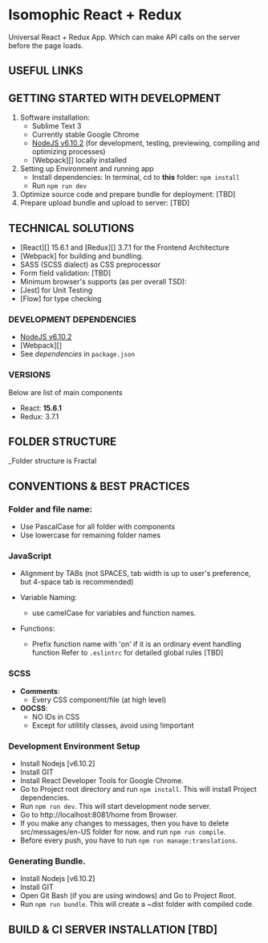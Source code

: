 Isomophic React + Redux 
===========

Universal React + Redux App. Which can make API calls on the server before the page loads.

USEFUL LINKS
------------


GETTING STARTED WITH DEVELOPMENT
--------------------------------

1. Software installation:
    - Sublime Text 3
    - Currently stable Google Chrome
    - [NodeJS v6.10.2][] (for development, testing, previewing, compiling and optimizing processes)
    - [Webpack][] locally installed
2. Setting up Environment and running app
    - Install dependencies: In terminal, cd to __this__ folder: `npm install`
    - Run `npm run dev`
3. Optimize source code and prepare bundle for deployment: [TBD]
4. Prepare upload bundle and upload to server: [TBD]


TECHNICAL SOLUTIONS
-------------------

- [React][] 15.6.1 and [Redux][] 3.7.1 for the Frontend Architecture
- [Webpack] for building and bundling.
- SASS (SCSS dialect) as CSS preprocessor
- Form field validation: [TBD]
- Minimum browser's supports (as per overall TSD):
- [Jest] for Unit Testing
- [Flow] for type checking
    
### DEVELOPMENT DEPENDENCIES

- [NodeJS v6.10.2][]
- [Webpack][]
- See _dependencies_ in `package.json`

### VERSIONS

Below are list of main components

- React: __15.6.1__
- Redux: 3.7.1

FOLDER STRUCTURE
----------------

_Folder structure is Fractal


CONVENTIONS & BEST PRACTICES
----------------------------

### Folder and file name:
- Use PascalCase for all folder with components
- Use lowercase for remaining folder names 

### JavaScript
- Alignment by TABs (not SPACES, tab width is up to user's preference, but 4-space tab is recommended)
- Variable Naming:
    + use camelCase for variables and function names.
    
- Functions:
    + Prefix function name with 'on' if it is an ordinary event handling function
    Refer to `.eslintrc` for detailed global rules [TBD]

### SCSS
- __Comments__: 
    + Every CSS component/file (at high level)
- __OOCSS__:
    + NO IDs in CSS
    + Except for utilitily classes, avoid using !important

### Development Environment Setup
- Install Nodejs [v6.10.2]
- Install GIT
- Install React Developer Tools for Google Chrome.
- Go to Project root directory and run `npm install`. This will install Project dependencies.
- Run `npm run dev`. This will start development node server. 
- Go to http://localhost:8081/home from Browser.
- If you make any changes to messages, then you have to delete src/messages/en-US folder for now. and run `npm run compile`.
- Before every push, you have to run `npm run manage:translations`.

### Generating Bundle.
- Install Nodejs [v6.10.2]
- Install GIT
- Open Git Bash (if you are using windows) and Go to Project Root.
- Run `npm run bundle`. This will create a ~dist folder with compiled code.

BUILD & CI SERVER INSTALLATION [TBD]
------------------------------

[NodeJS v6.10.2]: http://nodejs.org/

